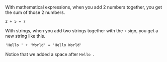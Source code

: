 With mathematical expressions, when you add 2 numbers together, you get the sum of those 2 numbers.

```
2 + 5 = 7
```

With strings, when you add two strings together with the `+` sign, you get a new string like this.

```
'Hello ' + 'World' = 'Hello World'
```

Notice that we added a space after `Hello `.
